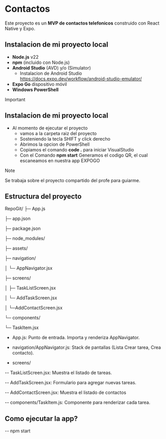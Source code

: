# Contactos

Este proyecto es un **MVP de contactos telefonicos** construido con React Native y Expo.

## Instalacion de mi proyecto local 

- **Node.js** v22
- **npm** (incluido con Node.js)
- **Android Studio** (AVD) y/o (Simulator)
   - Instalacion de Android Studio https://docs.expo.dev/workflow/android-studio-emulator/ 
- **Expo Go** dispositivo móvil
- **Windows PowerShell**

> [!IMPORTANT]
> ## Instalacion de mi proyecto local 

 - Al momento de ejecutar el proyecto
    - vamos a la carpeta raiz del proyecto
    - Sosteniendo la tecla SHIFT y click derecho
    - Abrimos la opcion de PowerShell
    - Copiamos el comando **code .** para iniciar VisualStudio
    - Con el Comando **npm start** Generamos el codigo QR, el cual escaneamos en nuestra app EXPOGO
  
> [!NOTE]
> Se trabaja sobre el proyecto compartido del profe para guiarme.

## Estructura del proyecto
RepoGit/
├─ App.js

├─ app.json

├─ package.json

├─ node_modules/

├─ assets/

├─ navigation/

│  └─ AppNavigator.jsx

├─ screens/

│  ├─ TaskListScreen.jsx

│  └─ AddTaskScreen.jsx

│  └─AddContactScreen.jsx

└─ components/

   └─ TaskItem.jsx


- App.js: Punto de entrada. Importa y renderiza AppNavigator.

- navigation/AppNavigator.js: Stack de pantallas (Lista Crear tarea, Crea contacto).

- screens/

-- TaskListScreen.jsx: Muestra el listado de tareas.

-- AddTaskScreen.jsx: Formulario para agregar nuevas tareas.

-- AddContactScreen.jsx: Muestra el listado de contactos

-- components/TaskItem.js: Componente para renderizar cada tarea.

## Como ejecutar la app?

-- npm start
